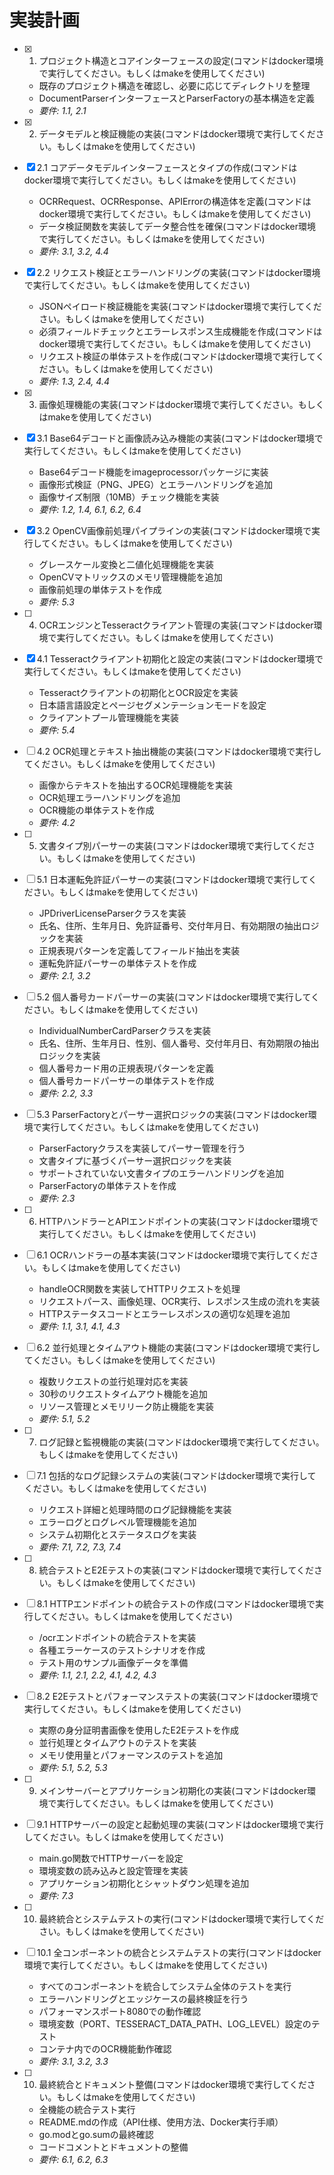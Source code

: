 # 実装計画

- [x] 1. プロジェクト構造とコアインターフェースの設定(コマンドはdocker環境で実行してください。もしくはmakeを使用してください)
  - 既存のプロジェクト構造を確認し、必要に応じてディレクトリを整理
  - DocumentParserインターフェースとParserFactoryの基本構造を定義
  - _要件: 1.1, 2.1_

- [x] 2. データモデルと検証機能の実装(コマンドはdocker環境で実行してください。もしくはmakeを使用してください)

- [x] 2.1 コアデータモデルインターフェースとタイプの作成(コマンドはdocker環境で実行してください。もしくはmakeを使用してください)
  - OCRRequest、OCRResponse、APIErrorの構造体を定義(コマンドはdocker環境で実行してください。もしくはmakeを使用してください)
  - データ検証関数を実装してデータ整合性を確保(コマンドはdocker環境で実行してください。もしくはmakeを使用してください)
  - _要件: 3.1, 3.2, 4.4_

- [x] 2.2 リクエスト検証とエラーハンドリングの実装(コマンドはdocker環境で実行してください。もしくはmakeを使用してください)
  - JSONペイロード検証機能を実装(コマンドはdocker環境で実行してください。もしくはmakeを使用してください)
  - 必須フィールドチェックとエラーレスポンス生成機能を作成(コマンドはdocker環境で実行してください。もしくはmakeを使用してください)
  - リクエスト検証の単体テストを作成(コマンドはdocker環境で実行してください。もしくはmakeを使用してください)
  - _要件: 1.3, 2.4, 4.4_

- [x] 3. 画像処理機能の実装(コマンドはdocker環境で実行してください。もしくはmakeを使用してください)
- [x] 3.1 Base64デコードと画像読み込み機能の実装(コマンドはdocker環境で実行してください。もしくはmakeを使用してください)
  - Base64デコード機能をimageprocessorパッケージに実装
  - 画像形式検証（PNG、JPEG）とエラーハンドリングを追加
  - 画像サイズ制限（10MB）チェック機能を実装
  - _要件: 1.2, 1.4, 6.1, 6.2, 6.4_

- [x] 3.2 OpenCV画像前処理パイプラインの実装(コマンドはdocker環境で実行してください。もしくはmakeを使用してください)
  - グレースケール変換と二値化処理機能を実装
  - OpenCVマトリックスのメモリ管理機能を追加
  - 画像前処理の単体テストを作成
  - _要件: 5.3_

- [ ] 4. OCRエンジンとTesseractクライアント管理の実装(コマンドはdocker環境で実行してください。もしくはmakeを使用してください)
- [x] 4.1 Tesseractクライアント初期化と設定の実装(コマンドはdocker環境で実行してください。もしくはmakeを使用してください)
  - Tesseractクライアントの初期化とOCR設定を実装
  - 日本語言語設定とページセグメンテーションモードを設定
  - クライアントプール管理機能を実装
  - _要件: 5.4_

- [ ] 4.2 OCR処理とテキスト抽出機能の実装(コマンドはdocker環境で実行してください。もしくはmakeを使用してください)
  - 画像からテキストを抽出するOCR処理機能を実装
  - OCR処理エラーハンドリングを追加
  - OCR機能の単体テストを作成
  - _要件: 4.2_

- [ ] 5. 文書タイプ別パーサーの実装(コマンドはdocker環境で実行してください。もしくはmakeを使用してください)
- [ ] 5.1 日本運転免許証パーサーの実装(コマンドはdocker環境で実行してください。もしくはmakeを使用してください)
  - JPDriverLicenseParserクラスを実装
  - 氏名、住所、生年月日、免許証番号、交付年月日、有効期限の抽出ロジックを実装
  - 正規表現パターンを定義してフィールド抽出を実装
  - 運転免許証パーサーの単体テストを作成
  - _要件: 2.1, 3.2_

- [ ] 5.2 個人番号カードパーサーの実装(コマンドはdocker環境で実行してください。もしくはmakeを使用してください)
  - IndividualNumberCardParserクラスを実装
  - 氏名、住所、生年月日、性別、個人番号、交付年月日、有効期限の抽出ロジックを実装
  - 個人番号カード用の正規表現パターンを定義
  - 個人番号カードパーサーの単体テストを作成
  - _要件: 2.2, 3.3_

- [ ] 5.3 ParserFactoryとパーサー選択ロジックの実装(コマンドはdocker環境で実行してください。もしくはmakeを使用してください)
  - ParserFactoryクラスを実装してパーサー管理を行う
  - 文書タイプに基づくパーサー選択ロジックを実装
  - サポートされていない文書タイプのエラーハンドリングを追加
  - ParserFactoryの単体テストを作成
  - _要件: 2.3_

- [ ] 6. HTTPハンドラーとAPIエンドポイントの実装(コマンドはdocker環境で実行してください。もしくはmakeを使用してください)
- [ ] 6.1 OCRハンドラーの基本実装(コマンドはdocker環境で実行してください。もしくはmakeを使用してください)
  - handleOCR関数を実装してHTTPリクエストを処理
  - リクエストパース、画像処理、OCR実行、レスポンス生成の流れを実装
  - HTTPステータスコードとエラーレスポンスの適切な処理を追加
  - _要件: 1.1, 3.1, 4.1, 4.3_

- [ ] 6.2 並行処理とタイムアウト機能の実装(コマンドはdocker環境で実行してください。もしくはmakeを使用してください)
  - 複数リクエストの並行処理対応を実装
  - 30秒のリクエストタイムアウト機能を追加
  - リソース管理とメモリリーク防止機能を実装
  - _要件: 5.1, 5.2_

- [ ] 7. ログ記録と監視機能の実装(コマンドはdocker環境で実行してください。もしくはmakeを使用してください)
- [ ] 7.1 包括的なログ記録システムの実装(コマンドはdocker環境で実行してください。もしくはmakeを使用してください)
  - リクエスト詳細と処理時間のログ記録機能を実装
  - エラーログとログレベル管理機能を追加
  - システム初期化とステータスログを実装
  - _要件: 7.1, 7.2, 7.3, 7.4_

- [ ] 8. 統合テストとE2Eテストの実装(コマンドはdocker環境で実行してください。もしくはmakeを使用してください)
- [ ] 8.1 HTTPエンドポイントの統合テストの作成(コマンドはdocker環境で実行してください。もしくはmakeを使用してください)
  - /ocrエンドポイントの統合テストを実装
  - 各種エラーケースのテストシナリオを作成
  - テスト用のサンプル画像データを準備
  - _要件: 1.1, 2.1, 2.2, 4.1, 4.2, 4.3_

- [ ] 8.2 E2Eテストとパフォーマンステストの実装(コマンドはdocker環境で実行してください。もしくはmakeを使用してください)
  - 実際の身分証明書画像を使用したE2Eテストを作成
  - 並行処理とタイムアウトのテストを実装
  - メモリ使用量とパフォーマンスのテストを追加
  - _要件: 5.1, 5.2, 5.3_

- [ ] 9. メインサーバーとアプリケーション初期化の実装(コマンドはdocker環境で実行してください。もしくはmakeを使用してください)
- [ ] 9.1 HTTPサーバーの設定と起動処理の実装(コマンドはdocker環境で実行してください。もしくはmakeを使用してください)
  - main.go関数でHTTPサーバーを設定
  - 環境変数の読み込みと設定管理を実装
  - アプリケーション初期化とシャットダウン処理を追加
  - _要件: 7.3_

- [ ] 10. 最終統合とシステムテストの実行(コマンドはdocker環境で実行してください。もしくはmakeを使用してください)
- [ ] 10.1 全コンポーネントの統合とシステムテストの実行(コマンドはdocker環境で実行してください。もしくはmakeを使用してください)
  - すべてのコンポーネントを統合してシステム全体のテストを実行
  - エラーハンドリングとエッジケースの最終検証を行う
  - パフォーマンスポート8080での動作確認
  - 環境変数（PORT、TESSERACT_DATA_PATH、LOG_LEVEL）設定のテスト
  - コンテナ内でのOCR機能動作確認
  - _要件: 3.1, 3.2, 3.3_

- [ ] 10. 最終統合とドキュメント整備(コマンドはdocker環境で実行してください。もしくはmakeを使用してください)
  - 全機能の統合テスト実行
  - README.mdの作成（API仕様、使用方法、Docker実行手順）
  - go.modとgo.sumの最終確認
  - コードコメントとドキュメントの整備
  - _要件: 6.1, 6.2, 6.3_